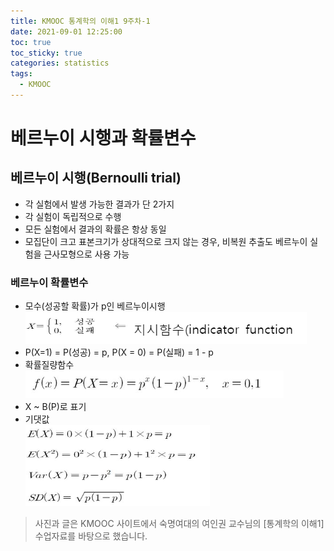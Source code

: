 ```yaml
---
title: KMOOC 통계학의 이해1 9주차-1
date: 2021-09-01 12:25:00
toc: true
toc_sticky: true
categories: statistics
tags:
  - KMOOC
---
```


# 베르누이 시행과 확률변수

## 베르누이 시행(Bernoulli trial)
- 각 실험에서 발생 가능한 결과가 단 2가지
- 각 실험이 독립적으로 수행
- 모든 실험에서 결과의 확률은 항상 동일
- 모집단이 크고 표본크기가 상대적으로 크지 않는 경우, 비복원 추출도 베르누이 실험을 근사모형으로 사용 가능

### 베르누이 확률변수
- 모수(성공할 확률)가 p인 베르누이시행  
![](/assets/images/statistics/bernoulli.PNG)
- P(X=1) = P(성공) = p, P(X = 0) = P(실패) = 1 - p
- 확률질량함수  
![](/assets/images/statistics/bernoulli2.PNG)
- X ~ B(P)로 표기
- 기댓값  
![](/assets/images/statistics/bernoulli3.PNG)


> 사진과 글은 KMOOC 사이트에서 숙명여대의 여인권 교수님의 [통계학의 이해1] 수업자료를 바탕으로 했습니다.  

